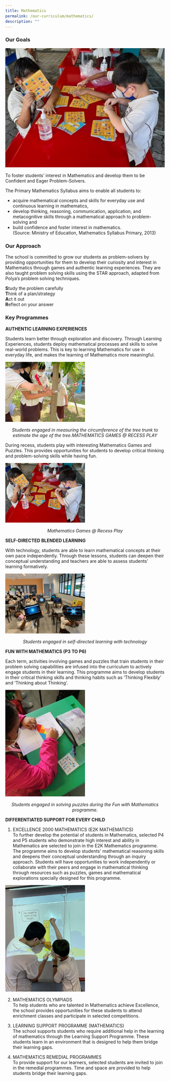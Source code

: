 ```yaml
---
title: Mathematics
permalink: /our-curriculum/mathematics/
description: ""
---
```

### Our Goals

![](/images/math6.jpg)

To foster students’ interest in Mathematics and develop them to be Confident and Eager Problem-Solvers.  
  
The Primary Mathematics Syllabus aims to enable all students to:  

*   acquire mathematical concepts and skills for everyday use and continuous learning in mathematics, 
*   develop thinking, reasoning, communication, application, and metacognitive skills through a mathematical approach to problem-solving and 
*   build confidence and foster interest in mathematics.  
    (Source: Ministry of Education, Mathematics Syllabus Primary, 2013)

### Our Approach

The school is committed to grow our students as problem-solvers by providing opportunities for them to develop their curiosity and interest in Mathematics through games and authentic learning experiences. They are also taught problem solving skills using the STAR approach, adapted from Polya’s problem solving techniques.  
  
**S**tudy the problem carefully  <br>
**T**hink of a plan/strategy  <br>
**A**ct it out  <br>
**R**eflect on your answer

### Key Programmes

**AUTHENTIC LEARNING EXPERIENCES**  

Students learn better through exploration and discovery. Through Learning Experiences, students deploy mathematical processes and skills to solve real-world problems. This is key to learning Mathematics for use in everyday life, and makes the learning of Mathematics more meaningful.

<img src="/images/math1.jpg" 
     style="width:50%">
<center><i>Students engaged in measuring the circumference of the tree trunk to estimate the age of the tree.MATHEMATICS GAMES @ RECESS PLAY</i></center>

During recess, students play with interesting Mathematics Games and Puzzles. This provides opportunities for students to develop critical thinking and problem-solving skills while having fun.

<img src="/images/math6.jpg" 
     style="width:50%">
<center><i>Mathematics Games @ Recess Play</i></center>

**SELF-DIRECTED BLENDED LEARNING**  

With technology, students are able to learn mathematical concepts at their own pace independently. Through these lessons, students can deepen their conceptual understanding and teachers are able to assess students’ learning formatively.

<img src="/images/math3.jpg" 
     style="width:50%">
<center><i>Students engaged in self-directed learning with technology</i></center>

**FUN WITH MATHEMATICS (P3 TO P6)**  

Each term, activities involving games and puzzles that train students in their problem solving capabilities are infused into the curriculum to actively engage students in their learning. This programme aims to develop students in their critical thinking skills and thinking habits such as ‘Thinking Flexibly’ and ‘Thinking about Thinking’.

<img src="/images/math4.jpg" 
     style="width:50%">
<center><i>Students engaged in solving puzzles during the Fun with Mathematics programme.</i></center>

**DIFFERENTIATED SUPPORT FOR EVERY CHILD**

1.  EXCELLENCE 2000 MATHEMATICS (E2K MATHEMATICS)  <br>
To further develop the potential of students in Mathematics, selected P4 and P5 students who demonstrate high interest and ability in Mathematics are selected to join in the E2K Mathematics programme. The programme aims to develop students' mathematical reasoning skills and deepens their conceptual understanding through an inquiry approach. Students will have opportunities to work independently or collaborate with their peers and engage in mathematical thinking through resources such as puzzles, games and mathematical explorations specially designed for this programme.


<img src="/images/math5.jpg" 
     style="width:50%">
		 
2. MATHEMATICS OLYMPIADS  <br>
To help students who are talented in Mathematics achieve Excellence, the school provides opportunities for these students to attend enrichment classes and participate in selected competitions.  
  
3. LEARNING SUPPORT PROGRAMME (MATHEMATICS)  <br>
The school supports students who require additional help in the learning of mathematics through the Learning Support Programme. These students learn in an environment that is designed to help them bridge their learning gaps.  
  
4. MATHEMATICS REMEDIAL PROGRAMMES  <br>
To provide support for our learners, selected students are invited to join in the remedial programmes. Time and space are provided to help students bridge their learning gaps.
